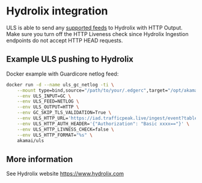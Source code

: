 # Hydrolix integration

ULS is able to send any [supported feeds](../LOG_OVERVIEW.md) to Hydrolix with HTTP Output.  
Make sure you turn off the HTTP Liveness check since Hydrolix Ingestion endpoints do not accept HTTP HEAD requests.

## Example ULS pushing to Hydrolix

Docker example with Guardicore netlog feed:

```bash
docker run -d --name uls_gc_netlog -ti \
    --mount type=bind,source="/path/to/your/.edgerc",target="/opt/akamai-uls/.edgerc",readonly \
    --env ULS_INPUT=GC \
    --env ULS_FEED=NETLOG \
    --env ULS_OUTPUT=HTTP \
    --env GC_SKIP_TLS_VALIDATION=True \
    --env ULS_HTTP_URL='https://iad.trafficpeak.live/ingest/event?table=xxxxx' \
    --env ULS_HTTP_AUTH_HEADER='{"Authorization": "Basic xxxx=="}' \
    --env ULS_HTTP_LIVNESS_CHECK=false \
    --env ULS_HTTP_FORMAT="%s" \
    akamai/uls
```

## More information

See Hydrolix website [https://www.hydrolix.com ](https://hydrolix.io/)